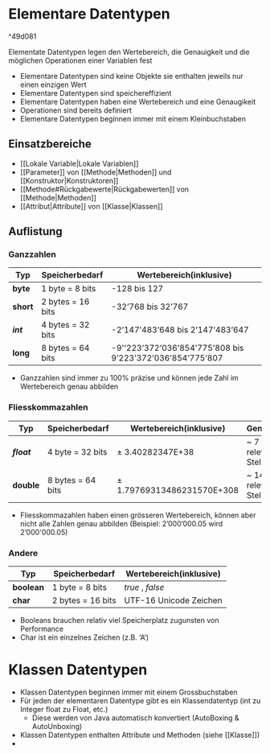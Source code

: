 # Elementare Datentypen

^49d081

Elementate Datentypen legen den Wertebereich, die Genauigkeit und die möglichen Operationen einer Variablen fest

- Elementare Datentypen sind keine Objekte sie enthalten jeweils nur einen einzigen Wert
- Elementare Datentypen sind speichereffizient
- Elementare Datentypen haben eine Wertebereich und eine Genaugikeit
- Operationen sind bereits definiert 
- Elementare Datentypen beginnen immer mit einem Kleinbuchstaben

## Einsatzbereiche
- [[Lokale Variable|Lokale Variablen]]
- [[Parameter]] von [[Methode|Methoden]] und [[Konstruktor|Konstruktoren]]
- [[Methode#Rückgabewerte|Rückgabewerten]] von [[Methode|Methoden]]
- [[Attribut|Attribute]] von [[Klasse|Klassen]]

## Auflistung
### Ganzzahlen
| Typ | Speicherbedarf | Wertebereich(inklusive) |
| ---- | ---------------- | ---------------------- |
| **byte** | 1 byte = 8 bits| -128 bis 127 |
| **short**| 2 bytes = 16 bits | -32’768 bis 32’767|
| ***int*** | 4 bytes = 32 bits|-2’147’483’648 bis 2’147’483’647|
|**long** | 8 bytes = 64 bits | -9'‘223’372’036’854’775’808 bis 9’223’372’036’854’775’807 |
- Ganzzahlen sind immer zu 100% präzise und können jede Zahl im Wertebereich genau abbilden
### Fliesskommazahlen
| Typ | Speicherbedarf | Wertebereich(inklusive) | Genauigkeit |
| ---- | ---- | ---- | ---- |
| ***float*** | 4 byte = 32 bits | $\pm$ 3.40282347E+38 | ~ 7 relevante Stellen |
| **double** | 8 bytes = 64 bits | $\pm$ 1.79769313486231570E+308 | ~ 14 relevante Stellen |

- Fliesskommazahlen haben einen grösseren Wertebereich, können aber nicht alle Zahlen genau abbilden (Beispiel: 2’000’000.05 wird 2’000'000.05)
### Andere
| Typ | Speicherbedarf | Wertebereich(inklusive) |
| ---- | ---- | ---- |
| **boolean** | 1 byte = 8 bits | *true* , *false* |
| **char** | 2 bytes = 16 bits | UTF-16 Unicode Zeichen |

- Booleans brauchen relativ viel Speicherplatz zugunsten von Performance
- Char ist ein einzelnes Zeichen (z.B. ‘A‘)

# Klassen Datentypen
- Klassen Datentypen beginnen immer mit einem Grossbuchstaben
- Für jeden der elementaren Datentype gibt es ein Klassendatentyp (int zu Integer float zu Float, etc.)
	- Diese werden von Java automatisch konvertiert (AutoBoxing & AutoUnboxing)
- Klassen Datentypen enthalten Attribute und Methoden (siehe [[Klasse]])
- 